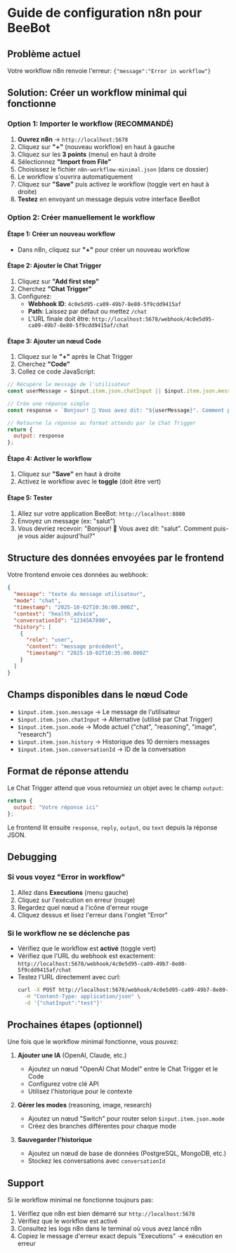 # Guide de configuration n8n pour BeeBot

## Problème actuel
Votre workflow n8n renvoie l'erreur: `{"message":"Error in workflow"}`

## Solution: Créer un workflow minimal qui fonctionne

### Option 1: Importer le workflow (RECOMMANDÉ)

1. **Ouvrez n8n** → `http://localhost:5678`
2. Cliquez sur **"+"** (nouveau workflow) en haut à gauche
3. Cliquez sur les **3 points** (menu) en haut à droite
4. Sélectionnez **"Import from File"**
5. Choisissez le fichier `n8n-workflow-minimal.json` (dans ce dossier)
6. Le workflow s'ouvrira automatiquement
7. Cliquez sur **"Save"** puis activez le workflow (toggle vert en haut à droite)
8. **Testez** en envoyant un message depuis votre interface BeeBot

### Option 2: Créer manuellement le workflow

#### Étape 1: Créer un nouveau workflow
- Dans n8n, cliquez sur **"+"** pour créer un nouveau workflow

#### Étape 2: Ajouter le Chat Trigger
1. Cliquez sur **"Add first step"**
2. Cherchez **"Chat Trigger"**
3. Configurez:
   - **Webhook ID**: `4c0e5d95-ca09-49b7-8e80-5f9cdd9415af`
   - **Path**: Laissez par défaut ou mettez `/chat`
   - L'URL finale doit être: `http://localhost:5678/webhook/4c0e5d95-ca09-49b7-8e80-5f9cdd9415af/chat`

#### Étape 3: Ajouter un nœud Code
1. Cliquez sur le **"+"** après le Chat Trigger
2. Cherchez **"Code"**
3. Collez ce code JavaScript:

```javascript
// Récupère le message de l'utilisateur
const userMessage = $input.item.json.chatInput || $input.item.json.message || 'Bonjour';

// Crée une réponse simple
const response = `Bonjour! 👋 Vous avez dit: "${userMessage}". Comment puis-je vous aider aujourd'hui?`;

// Retourne la réponse au format attendu par le Chat Trigger
return {
  output: response
};
```

#### Étape 4: Activer le workflow
1. Cliquez sur **"Save"** en haut à droite
2. Activez le workflow avec le **toggle** (doit être vert)

#### Étape 5: Tester
1. Allez sur votre application BeeBot: `http://localhost:8080`
2. Envoyez un message (ex: "salut")
3. Vous devriez recevoir: "Bonjour! 👋 Vous avez dit: "salut". Comment puis-je vous aider aujourd'hui?"

## Structure des données envoyées par le frontend

Votre frontend envoie ces données au webhook:

```json
{
  "message": "texte du message utilisateur",
  "mode": "chat",
  "timestamp": "2025-10-02T10:36:00.000Z",
  "context": "health_advice",
  "conversationId": "1234567890",
  "history": [
    {
      "role": "user",
      "content": "message précédent",
      "timestamp": "2025-10-02T10:35:00.000Z"
    }
  ]
}
```

## Champs disponibles dans le nœud Code

- `$input.item.json.message` → Le message de l'utilisateur
- `$input.item.json.chatInput` → Alternative (utilisé par Chat Trigger)
- `$input.item.json.mode` → Mode actuel ("chat", "reasoning", "image", "research")
- `$input.item.json.history` → Historique des 10 derniers messages
- `$input.item.json.conversationId` → ID de la conversation

## Format de réponse attendu

Le Chat Trigger attend que vous retourniez un objet avec le champ `output`:

```javascript
return {
  output: "Votre réponse ici"
};
```

Le frontend lit ensuite `response`, `reply`, `output`, ou `text` depuis la réponse JSON.

## Debugging

### Si vous voyez "Error in workflow"
1. Allez dans **Executions** (menu gauche)
2. Cliquez sur l'exécution en erreur (rouge)
3. Regardez quel nœud a l'icône d'erreur rouge
4. Cliquez dessus et lisez l'erreur dans l'onglet "Error"

### Si le workflow ne se déclenche pas
- Vérifiez que le workflow est **activé** (toggle vert)
- Vérifiez que l'URL du webhook est exactement: `http://localhost:5678/webhook/4c0e5d95-ca09-49b7-8e80-5f9cdd9415af/chat`
- Testez l'URL directement avec curl:
  ```bash
  curl -X POST http://localhost:5678/webhook/4c0e5d95-ca09-49b7-8e80-5f9cdd9415af/chat \
    -H "Content-Type: application/json" \
    -d '{"chatInput":"test"}'
  ```

## Prochaines étapes (optionnel)

Une fois que le workflow minimal fonctionne, vous pouvez:

1. **Ajouter une IA** (OpenAI, Claude, etc.)
   - Ajoutez un nœud "OpenAI Chat Model" entre le Chat Trigger et le Code
   - Configurez votre clé API
   - Utilisez l'historique pour le contexte

2. **Gérer les modes** (reasoning, image, research)
   - Ajoutez un nœud "Switch" pour router selon `$input.item.json.mode`
   - Créez des branches différentes pour chaque mode

3. **Sauvegarder l'historique**
   - Ajoutez un nœud de base de données (PostgreSQL, MongoDB, etc.)
   - Stockez les conversations avec `conversationId`

## Support

Si le workflow minimal ne fonctionne toujours pas:
1. Vérifiez que n8n est bien démarré sur `http://localhost:5678`
2. Vérifiez que le workflow est activé
3. Consultez les logs n8n dans le terminal où vous avez lancé n8n
4. Copiez le message d'erreur exact depuis "Executions" → exécution en erreur
